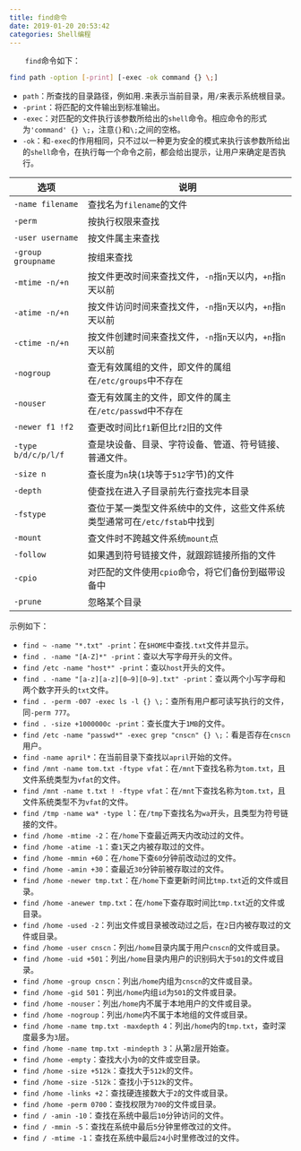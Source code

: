 ```yaml
---
title: find命令
date: 2019-01-20 20:53:42
categories: Shell编程
---
```

&emsp;&emsp;`find`命令如下：

``` bash
find path -option [-print] [-exec -ok command {} \;]
```

- `path`：所查找的目录路径，例如用`.`来表示当前目录，用`/`来表示系统根目录。
- `-print`：将匹配的文件输出到标准输出。
- `-exec`：对匹配的文件执行该参数所给出的`shell`命令。相应命令的形式为`'command' {} \;`，注意`{}`和`\;`之间的空格。
- `-ok`：和`-exec`的作用相同，只不过以一种更为安全的模式来执行该参数所给出的`shell`命令，在执行每一个命令之前，都会给出提示，让用户来确定是否执行。

选项                | 说明
--------------------|-----
`-name filename`    | 查找名为`filename`的文件
`-perm`             | 按执行权限来查找
`-user username`    | 按文件属主来查找
`-group groupname`  | 按组来查找
`-mtime -n/+n`      | 按文件更改时间来查找文件，`-n`指`n`天以内，`+n`指`n`天以前
`-atime -n/+n`      | 按文件访问时间来查找文件，`-n`指`n`天以内，`+n`指`n`天以前
`-ctime -n/+n`      | 按文件创建时间来查找文件，`-n`指`n`天以内，`+n`指`n`天以前
`-nogroup`          | 查无有效属组的文件，即文件的属组在`/etc/groups`中不存在
`-nouser`           | 查无有效属主的文件，即文件的属主在`/etc/passwd`中不存在
`-newer f1 !f2`     | 查更改时间比`f1`新但比`f2`旧的文件
`-type b/d/c/p/l/f` | 查是块设备、目录、字符设备、管道、符号链接、普通文件。
`-size n`           | 查长度为`n`块(`1`块等于`512`字节)的文件
`-depth`            | 使查找在进入子目录前先行查找完本目录
`-fstype`           | 查位于某一类型文件系统中的文件，这些文件系统类型通常可在`/etc/fstab`中找到
`-mount`            | 查文件时不跨越文件系统`mount`点
`-follow`           | 如果遇到符号链接文件，就跟踪链接所指的文件
`-cpio`             | 对匹配的文件使用`cpio`命令，将它们备份到磁带设备中
`-prune`            | 忽略某个目录

示例如下：

- `find ~ -name "*.txt" -print`：在`$HOME`中查找`.txt`文件并显示。
- `find . -name "[A-Z]*" -print`：查以大写字母开头的文件。
- `find /etc -name "host*" -print`：查以`host`开头的文件。
- `find . -name "[a-z][a-z][0–9][0–9].txt" -print`：查以两个小写字母和两个数字开头的`txt`文件。
- `find . -perm -007 -exec ls -l {} \;`：查所有用户都可读写执行的文件，同`-perm 777`。
- `find . -size +1000000c -print`：查长度大于`1MB`的文件。
- `find /etc -name "passwd*" -exec grep "cnscn" {} \;`：看是否存在`cnscn`用户。
- `find -name april*`：在当前目录下查找以`april`开始的文件。
- `find /mnt -name tom.txt -ftype vfat`：在`/mnt`下查找名称为`tom.txt`，且文件系统类型为`vfat`的文件。
- `find /mnt -name t.txt ! -ftype vfat`：在`/mnt`下查找名称为`tom.txt`，且文件系统类型不为`vfat`的文件。
- `find /tmp -name wa* -type l`：在`/tmp`下查找名为`wa`开头，且类型为符号链接的文件。
- `find /home -mtime -2`：在`/home`下查最近两天内改动过的文件。
- `find /home -atime -1`：查`1`天之内被存取过的文件。
- `find /home -mmin +60`：在`/home`下查`60`分钟前改动过的文件。
- `find /home -amin +30`：查最近`30`分钟前被存取过的文件。
- `find /home -newer tmp.txt`：在`/home`下查更新时间比`tmp.txt`近的文件或目录。
- `find /home -anewer tmp.txt`：在`/home`下查存取时间比`tmp.txt`近的文件或目录。
- `find /home -used -2`：列出文件或目录被改动过之后，在`2`日内被存取过的文件或目录。
- `find /home -user cnscn`：列出`/home`目录内属于用户`cnscn`的文件或目录。
- `find /home -uid +501`：列出`/home`目录内用户的识别码大于`501`的文件或目录。
- `find /home -group cnscn`：列出`/home`内组为`cnscn`的文件或目录。
- `find /home -gid 501`：列出`/home`内组`id`为`501`的文件或目录。
- `find /home -nouser`：列出`/home`内不属于本地用户的文件或目录。
- `find /home -nogroup`：列出`/home`内不属于本地组的文件或目录。
- `find /home -name tmp.txt -maxdepth 4`：列出`/home`内的`tmp.txt`，查时深度最多为`3`层。
- `find /home -name tmp.txt -mindepth 3`：从第`2`层开始查。
- `find /home -empty`：查找大小为`0`的文件或空目录。
- `find /home -size +512k`：查找大于`512k`的文件。
- `find /home -size -512k`：查找小于`512k`的文件。
- `find /home -links +2`：查找硬连接数大于`2`的文件或目录。
- `find /home -perm 0700`：查找权限为`700`的文件或目录。
- `find / -amin -10`：查找在系统中最后`10`分钟访问的文件。
- `find / -mmin -5`：查找在系统中最后`5`分钟里修改过的文件。
- `find / -mtime -1`：查找在系统中最后`24`小时里修改过的文件。